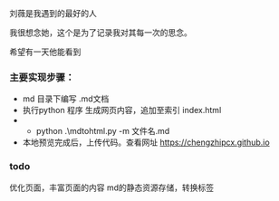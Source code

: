 刘薇是我遇到的最好的人

我很想念她，这个是为了记录我对其每一次的思念。

希望有一天他能看到

### 主要实现步骤：
- md 目录下编写 .md文档  
- 执行python 程序 生成网页内容，追加至索引 index.html
- - python .\mdtohtml.py -m 文件名.md
- 本地预览完成后，上传代码。查看网址 https://chengzhipcx.github.io

### todo
优化页面，丰富页面的内容
md的静态资源存储，转换<img>标签

